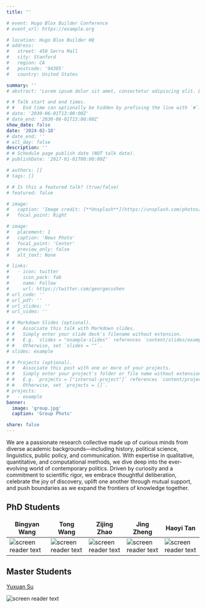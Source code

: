 ```yaml
---
title: ''

# event: Hugo Blox Builder Conference
# event_url: https://example.org

# location: Hugo Blox Builder HQ
# address:
#   street: 450 Serra Mall
#   city: Stanford
#   region: CA
#   postcode: '94305'
#   country: United States

summary: ''
# abstract: 'Lorem ipsum dolor sit amet, consectetur adipiscing elit. Duis posuere tellusac convallis placerat. Proin tincidunt magna sed ex sollicitudin condimentum. Sed ac faucibus dolor, scelerisque sollicitudin nisi. Cras purus urna, suscipit quis sapien eu, pulvinar tempor diam.'

# # Talk start and end times.
# #   End time can optionally be hidden by prefixing the line with `#`.
# date: '2030-06-01T13:00:00Z'
# date_end: '2030-06-01T15:00:00Z'
show_date: false
date: '2024-02-18'
# date_end: ''
# all_day: false
description: ''
# # Schedule page publish date (NOT talk date).
# publishDate: '2017-01-01T00:00:00Z'

# authors: []
# tags: []

# # Is this a featured talk? (true/false)
# featured: false

# image:
#   caption: 'Image credit: [**Unsplash**](https://unsplash.com/photos/bzdhc5b3Bxs)'
#   focal_point: Right

# image:
#   placement: 1
#   caption: 'News Photo'
#   focal_point: 'Center'
#   preview_only: false
#   alt_text: None

# links:
#   - icon: twitter
#     icon_pack: fab
#     name: Follow
#     url: https://twitter.com/georgecushen
# url_code: ''
# url_pdf: ''
# url_slides: ''
# url_video: ''

# # Markdown Slides (optional).
# #   Associate this talk with Markdown slides.
# #   Simply enter your slide deck's filename without extension.
# #   E.g. `slides = "example-slides"` references `content/slides/example-slides.md`.
# #   Otherwise, set `slides = ""`.
# slides: example

# # Projects (optional).
# #   Associate this post with one or more of your projects.
# #   Simply enter your project's folder or file name without extension.
# #   E.g. `projects = ["internal-project"]` references `content/project/deep-learning/index.md`.
# #   Otherwise, set `projects = []`.
# projects:
#   - example
banner:
  image: 'group.jpg'
  caption: 'Group Photo'

share: false
---
```

<!-- <style>
/* 修改 body 的文字颜色为 #666666 (深灰) */
body {
    color: #666666 !important;
}
</style> -->
<style>
    table, th, td {
        border: none !important;
    }
    th {
        text-align: center;
    }
</style>
<!-- # <span style="color:black;">**Talks**</span> -->

We are a passionate research collective made up of curious minds from diverse academic backgrounds—including history, political science, linguistics, public policy, and communication. With expertise in qualitative, quantitative, and computational methods, we dive deep into the ever-evolving world of contemporary politics. Driven by curiosity and a commitment to scientific rigor, we embrace thoughtful deliberation, celebrate the joy of discovery, uplift one another through mutual support, and push boundaries as we expand the frontiers of knowledge together.

## PhD Students
| Bingyan Wang | Tong Wang | Zijing Zhao | Jing Zheng | Haoyi Tan |
|-------|-------|-------|-------|-------|
| ![screen reader text](wby.jpg)  | ![screen reader text](wt.jpg)  | ![screen reader text](zjz.png)  | ![screen reader text](zj.jpg)  | ![screen reader text](thy.jpg)  |

## Master Students
[Yuxuan Su](https://github.com/Yuxuan-THU)

![screen reader text](syx.jpg)
<!-- | [Yuxuan Su](https://github.com/Yuxuan-THU) |  | | | |
|-------|-----|----|----|----|
| ![screen reader text](syx.jpg)  | | | | | -->


<!-- {{% callout note %}}
Click on the **Slides** button above to view the built-in slides feature.
{{% /callout %}}

Slides can be added in a few ways:

- **Create** slides using Hugo Blox Builder's [_Slides_](https://docs.hugoblox.com/reference/content-types/) feature and link using `slides` parameter in the front matter of the talk file
- **Upload** an existing slide deck to `static/` and link using `url_slides` parameter in the front matter of the talk file
- **Embed** your slides (e.g. Google Slides) or presentation video on this page using [shortcodes](https://docs.hugoblox.com/reference/markdown/).

Further event details, including [page elements](https://docs.hugoblox.com/reference/markdown/) such as image galleries, can be added to the body of this page. -->
